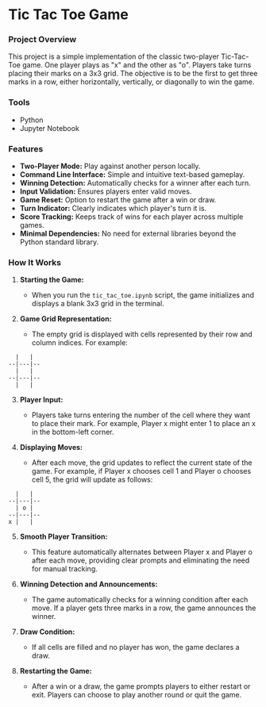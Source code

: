 # Tic Tac Toe Game

### Project Overview

This project is a simple implementation of the classic two-player Tic-Tac-Toe game. One player plays as "x" and the other as "o". Players take turns placing their marks on a 3x3 grid. The objective is to be the first to get three marks in a row, either horizontally, vertically, or diagonally to win the game.

### Tools

- Python
- Jupyter Notebook

### Features

- **Two-Player Mode:** Play against another person locally.
- **Command Line Interface:** Simple and intuitive text-based gameplay.
- **Winning Detection:** Automatically checks for a winner after each turn.
- **Input Validation:** Ensures players enter valid moves.
- **Game Reset:** Option to restart the game after a win or draw.
- **Turn Indicator:** Clearly indicates which player's turn it is.
- **Score Tracking:** Keeps track of wins for each player across multiple games.
- **Minimal Dependencies:** No need for external libraries beyond the Python standard library.

### How It Works

1. **Starting the Game:**
   - When you run the `tic_tac_toe.ipynb` script, the game initializes and displays a blank 3x3 grid in the terminal.

2. **Game Grid Representation:**
   - The empty grid is displayed with cells represented by their row and column indices. For example:
```
  |   |  
--|---|--
  |   |  
--|---|--
  |   |
```

3. **Player Input:**

   - Players take turns entering the number of the cell where they want to place their mark. For example, Player x might enter 1 to place an x in the bottom-left corner.

4. **Displaying Moves:**
   - After each move, the grid updates to reflect the current state of the game. For example, if Player x chooses cell 1 and Player o chooses cell 5, the grid will update as follows:
```
  |   |  
--|---|--
  | o |  
--|---|--
x |   |
```

5. **Smooth Player Transition:**
   - This feature automatically alternates between Player x and Player o after each move, providing clear prompts and eliminating the need for manual tracking.

6. **Winning Detection and Announcements:**
   - The game automatically checks for a winning condition after each move. If a player gets three marks in a row, the game announces the winner.
  
7. **Draw Condition:**
   - If all cells are filled and no player has won, the game declares a draw.

8. **Restarting the Game:**
   - After a win or a draw, the game prompts players to either restart or exit. Players can choose to play another round or quit the game.
 

